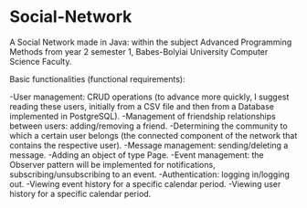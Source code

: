 # Social-Network
A Social Network made in Java: within the subject Advanced Programming Methods from year 2 semester 1, Babes-Bolyiai University Computer Science Faculty.


Basic functionalities (functional requirements):

-User management: CRUD operations (to advance more quickly, I suggest reading these users, initially from a CSV file and then from a Database implemented in PostgreSQL).
-Management of friendship relationships between users: adding/removing a friend.
-Determining the community to which a certain user belongs (the connected component of the network that contains the respective user).
-Message management: sending/deleting a message.
-Adding an object of type Page.
-Event management: the Observer pattern will be implemented for notifications, subscribing/unsubscribing to an event.
-Authentication: logging in/logging out.
-Viewing event history for a specific calendar period.
-Viewing user history for a specific calendar period.
